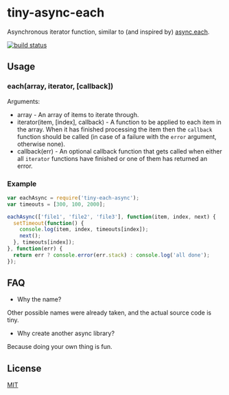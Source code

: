 # tiny-async-each

Asynchronous iterator function, similar to (and inspired by) [async.each](https://github.com/caolan/async#eacharr-iterator-callback).

[![build status](https://secure.travis-ci.org/alessioalex/tiny-async-each.png)](http://travis-ci.org/alessioalex/tiny-async-each)

## Usage

### each(array, iterator, [callback])

Arguments:

- array - An array of items to iterate through.
- iterator(item, [index], callback) - A function to be applied to each item in the array. When it has finished processing the item then the `callback` function should be called (in case of a failure with the `error` argument, otherwise none).
- callback(err) - An optional callback function that gets called when either all `iterator` functions have finished or one of them has returned an error.

### Example

```js
var eachAsync = require('tiny-each-async');
var timeouts = [300, 100, 2000];

eachAsync(['file1', 'file2', 'file3'], function(item, index, next) {
  setTimeout(function() {
    console.log(item, index, timeouts[index]);
    next();
  }, timeouts[index]);
}, function(err) {
  return err ? console.error(err.stack) : console.log('all done');
});
```

## FAQ

- Why the name?

Other possible names were already taken, and the actual source code is tiny.

- Why create another async library?

Because doing your own thing is fun.

## License

[MIT](http://alessioalex.mit-license.org/)
